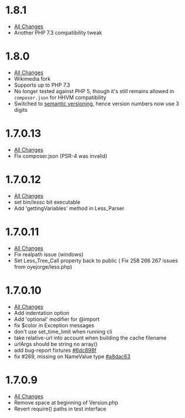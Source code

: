 # 1.8.1
- [All Changes](https://github.com/Asenar/less.php/compare/v1.8.0...v1.8.1)
- Another PHP 7.3 compatibility tweak

# 1.8.0
- [All Changes](https://github.com/Asenar/less.php/compare/v1.7.0.13...v1.8.0)
- Wikimedia fork
- Supports up to PHP 7.3
- No longer tested against PHP 5, though it's still remains allowed in `composer.json` for HHVM compatibility
- Switched to [semantic versioning](https://semver.org/), hence version numbers now use 3 digits

# 1.7.0.13
 - [All Changes](https://github.com/Asenar/less.php/compare/v1.7.0.12...v1.7.0.13)
 - Fix composer.json (PSR-4 was invalid)

# 1.7.0.12
 - [All Changes](https://github.com/Asenar/less.php/compare/v1.7.0.11...v1.7.0.12)
 - set bin/lessc bit executable
 - Add 'gettingVariables' method in Less_Parser

# 1.7.0.11
 - [All Changes](https://github.com/Asenar/less.php/compare/v1.7.0.10...v1.7.0.11)
 - Fix realpath issue (windows)
 - Set Less_Tree_Call property back to public ( Fix 258 266 267 issues from oyejorge/less.php)

# 1.7.0.10

 - [All Changes](https://github.com/oyejorge/less.php/compare/v1.7.0.9...v1.7.10)
 - Add indentation option
 - Add 'optional' modifier for @import
 - fix $color in Exception messages
 - don't use set_time_limit when running cli
 - take relative-url into account when building the cache filename
 - urlArgs should be string no array()
 - add bug-report fixtures [#6dc898f](https://github.com/oyejorge/less.php/commit/6dc898f5d75b447464906bdf19d79c2e19d95e33)
 - fix #269, missing on NameValue type [#a8dac63](https://github.com/oyejorge/less.php/commit/a8dac63d93fb941c54fb78b12588abf635747c1b)

# 1.7.0.9

 - [All Changes](https://github.com/oyejorge/less.php/compare/v1.7.0.8...v1.7.0.9)
 - Remove space at beginning of Version.php
 - Revert require() paths in test interface
